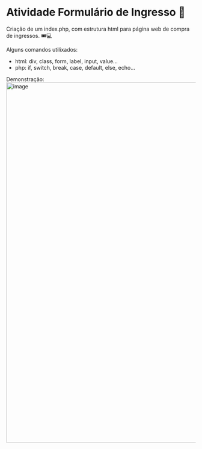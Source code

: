 # Atividade Formulário de Ingresso 🎫

Criação de um index.php, com estrutura html para página web de compra de ingressos. 🎟️💻

Alguns comandos utilixados:

- html: div, class, form, label, input, value...
- php: if, switch, break, case, default, else, echo...

Demonstração:
<img width="959" alt="image" src="https://github.com/user-attachments/assets/831da071-63c7-46f6-8844-9e28dc71856f">
